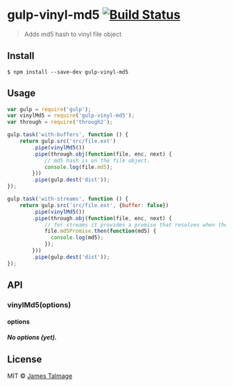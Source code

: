 # gulp-vinyl-md5 [![Build Status](https://travis-ci.org/jamestalmage/vinyl-md5.svg?branch=master)](https://travis-ci.org/jamestalmage/vinyl-md5)

> Adds md5 hash to vinyl file object


## Install

```
$ npm install --save-dev gulp-vinyl-md5
```


## Usage

```js
var gulp = require('gulp');
var vinylMd5 = require('gulp-vinyl-md5');
var through = require('through2');

gulp.task('with-buffers', function () {
	return gulp.src('src/file.ext')
		.pipe(vinylMd5())
		.pipe(through.obj(function(file, enc, next) {
			// md5 hash is on the file object.
			console.log(file.md5);
		}))
		.pipe(gulp.dest('dist'));
});

gulp.task('with-streams', function () {
	return gulp.src('src/file.ext', {buffer: false})
		.pipe(vinylMd5())
		.pipe(through.obj(function(file, enc, next) {
			// for streams it provides a promise that resolves when the stream completes.
			file.md5Promise.then(function(md5) {
			  console.log(md5);
			});
		}))
		.pipe(gulp.dest('dist'));
});
```


## API

### vinylMd5(options)

#### options

##### No options (yet).


## License

MIT © [James Talmage](http://github.com/jamestalmage)
